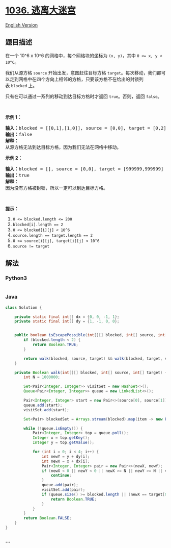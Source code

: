 # [1036. 逃离大迷宫](https://leetcode-cn.com/problems/escape-a-large-maze)

[English Version](/solution/1000-1099/1036.Escape%20a%20Large%20Maze/README_EN.md)

## 题目描述

<!-- 这里写题目描述 -->
<p>在一个 10^6 x 10^6 的网格中，每个网格块的坐标为&nbsp;<code>(x, y)</code>，其中&nbsp;<code>0 &lt;= x, y &lt; 10^6</code>。</p>

<p>我们从源方格&nbsp;<code>source</code>&nbsp;开始出发，意图赶往目标方格&nbsp;<code>target</code>。每次移动，我们都可以走到网格中在四个方向上相邻的方格，只要该方格不在给出的封锁列表&nbsp;<code>blocked</code>&nbsp;上。</p>

<p>只有在可以通过一系列的移动到达目标方格时才返回&nbsp;<code>true</code>。否则，返回 <code>false</code>。</p>

<p>&nbsp;</p>

<p><strong>示例 1：</strong></p>

<pre><strong>输入：</strong>blocked = [[0,1],[1,0]], source = [0,0], target = [0,2]
<strong>输出：</strong>false
<strong>解释：</strong>
从源方格无法到达目标方格，因为我们无法在网格中移动。
</pre>

<p><strong>示例 2：</strong></p>

<pre><strong>输入：</strong>blocked = [], source = [0,0], target = [999999,999999]
<strong>输出：</strong>true
<strong>解释：</strong>
因为没有方格被封锁，所以一定可以到达目标方格。
</pre>

<p>&nbsp;</p>

<p><strong>提示：</strong></p>

<ol>
	<li><code>0 &lt;= blocked.length &lt;= 200</code></li>
	<li><code>blocked[i].length == 2</code></li>
	<li><code>0 &lt;= blocked[i][j] &lt; 10^6</code></li>
	<li><code>source.length == target.length == 2</code></li>
	<li><code>0 &lt;= source[i][j], target[i][j] &lt; 10^6</code></li>
	<li><code>source != target</code></li>
</ol>

## 解法

<!-- 这里可写通用的实现逻辑 -->

<!-- tabs:start -->

### **Python3**

<!-- 这里可写当前语言的特殊实现逻辑 -->

```python

```

### **Java**

<!-- 这里可写当前语言的特殊实现逻辑 -->

```java
class Solution {

    private static final int[] dx = {0, 0, -1, 1};
    private static final int[] dy = {1, -1, 0, 0};


    public boolean isEscapePossible(int[][] blocked, int[] source, int[] target) {
        if (blocked.length < 2) {
            return Boolean.TRUE;
        }

        return walk(blocked, source, target) && walk(blocked, target, source);
    }

    private Boolean walk(int[][] blocked, int[] source, int[] target) {
        int N = 1000000;

        Set<Pair<Integer, Integer>> visitSet = new HashSet<>();
        Queue<Pair<Integer, Integer>> queue = new LinkedList<>();

        Pair<Integer, Integer> start = new Pair<>(source[0], source[1]);
        queue.add(start);
        visitSet.add(start);

        Set<Pair> blockedSet = Arrays.stream(blocked).map(item -> new Pair(item[0], item[1])).collect(Collectors.toSet());

        while (!queue.isEmpty()) {
            Pair<Integer, Integer> top = queue.poll();
            Integer x = top.getKey();
            Integer y = top.getValue();

            for (int i = 0; i < 4; i++) {
                int newY = y + dy[i];
                int newX = x + dx[i];
                Pair<Integer, Integer> pair = new Pair<>(newX, newY);
                if (newX < 0 || newY < 0 || newX >= N || newY >= N || visitSet.contains(pair) || blockedSet.contains(pair)) {
                    continue;
                }
                queue.add(pair);
                visitSet.add(pair);
                if (queue.size() >= blocked.length || (newX == target[0] && newY == target[1])) {
                    return Boolean.TRUE;
                }
            }
        }
        return Boolean.FALSE;
    }
}
```

### **...**

```

```

<!-- tabs:end -->
